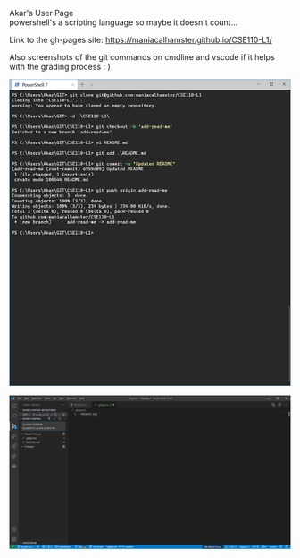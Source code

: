 Akar's User Page  
powershell's a scripting language so maybe it doesn't count...

Link to the gh-pages site: https://maniacalhamster.github.io/CSE110-L1/

Also screenshots of the git commands on cmdline and vscode if it helps with the grading process : )

![cmdline git screenshot](.\screenshots\git_cmdline.png)

![vscode git screenshot](.\screenshots\git_visual_studio.png)
